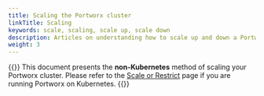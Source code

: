 ```yaml
---
title: Scaling the Portworx cluster
linkTitle: Scaling
keywords: scale, scaling, scale up, scale down
description: Articles on understanding how to scale up and down a Portworx cluster
weight: 3
---
```


{{<info>}}
This document presents the **non-Kubernetes** method of scaling your Portworx cluster. Please refer to the [Scale or Restrict](/portworx-install-with-kubernetes/operate-and-maintain-on-kubernetes/troubleshooting/scale-or-restrict/) page if you are running Portworx on Kubernetes.
{{</info>}}
